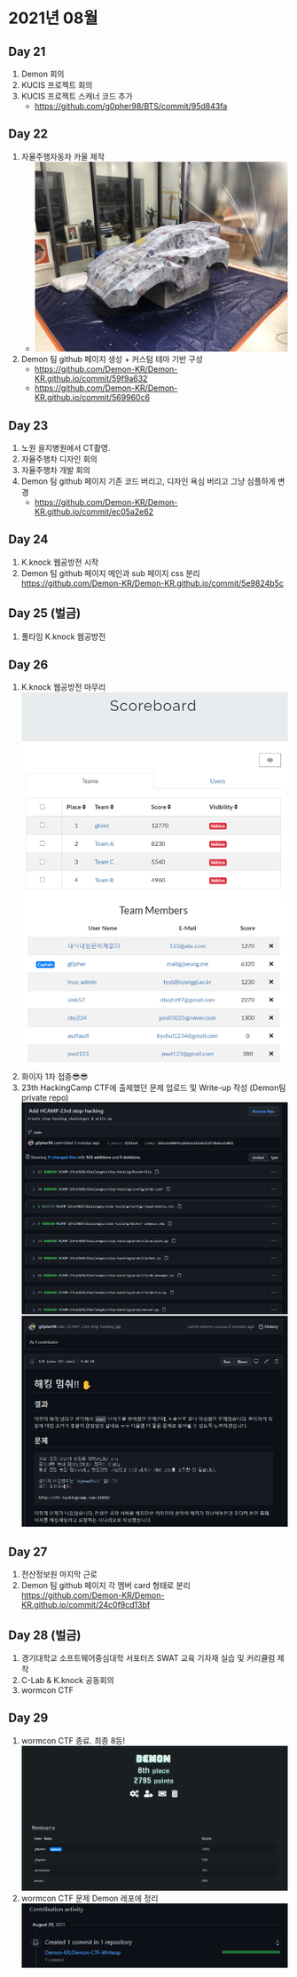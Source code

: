 # 2021년 08월

## Day 21
1. Demon 회의
2. KUCIS 프로젝트 회의
3. KUCIS 프로젝트 스캐너 코드 추가   
    - https://github.com/g0pher98/BTS/commit/95d843fa


## Day 22
1. 자율주행자동차 카울 제작  
    - ![img](./resource/20210822.jpg)
2. Demon 팀 github 페이지 생성 + 커스텀 테마 기반 구성  
    - https://github.com/Demon-KR/Demon-KR.github.io/commit/59f9a632
    - https://github.com/Demon-KR/Demon-KR.github.io/commit/569960c6


## Day 23
1. 노원 을지병원에서 CT촬영.
2. 자율주행차 디자인 회의
3. 자율주행차 개발 회의
4. Demon 팀 github 페이지 기존 코드 버리고, 디자인 욕심 버리고 그냥 심플하게 변경
    - https://github.com/Demon-KR/Demon-KR.github.io/commit/ec05a2e62


## Day 24
1. K.knock 웹공방전 시작
2. Demon 팀 github 페이지 메인과 sub 페이지 css 분리
    https://github.com/Demon-KR/Demon-KR.github.io/commit/5e9824b5c

## Day 25 (벌금)
1. 풀타임 K.knock 웹공방전

## Day 26
1. K.knock 웹공방전 마무리
    ![kknock1](./resource/kknock-web-attack_defense-1.png)
    ![kknock2](./resource/kknock-web-attack_defense-2.png)
2. 화이자 1차 접종😎😎
3. 23th HackingCamp CTF에 출제했던 문제 업로드 및 Write-up 작성
    (Demon팀 private repo)
    ![demon](./resource/stophacking.png)
    ![demon2](./resource/stophacking-2.png)

## Day 27
1. 전산정보원 마지막 근로
2. Demon 팀 github 페이지 각 멤버 card 형태로 분리
    https://github.com/Demon-KR/Demon-KR.github.io/commit/24c0f9cd13bf

## Day 28 (벌금)
1. 경기대학교 소프트웨어중심대학 서포터즈 SWAT 교육 기자재 실습 및 커리큘럼 제작
2. C-Lab & K.knock 공동회의
3. wormcon CTF

## Day 29
1. wormcon CTF 종료. 최종 8등!
    ![wormcon](./resource/wormcon.PNG)
2. wormcon CTF 문제 Demon 레포에 정리
    ![demon](./resource/wormcon2.PNG)